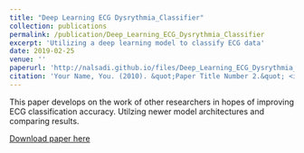 ```yaml
---
title: "Deep Learning ECG Dysrythmia_Classifier"
collection: publications
permalink: /publication/Deep_Learning_ECG_Dysrythmia_Classifier
excerpt: 'Utilizing a deep learning model to classify ECG data'
date: 2019-02-25
venue: ''
paperurl: 'http://nalsadi.github.io/files/Deep_Learning_ECG_Dysrythmia_Classifier.pdf'
citation: 'Your Name, You. (2010). &quot;Paper Title Number 2.&quot; <i>Journal 1</i>. 1(2).'
---
```

This paper develops on the work of other researchers in hopes of improving ECG classification accuracy. Utilzing newer model architectures and comparing results.

[Download paper here](http://nalsadi.github.io/files/Deep_Learning_ECG_Dysrythmia_Classifier.pdf)

